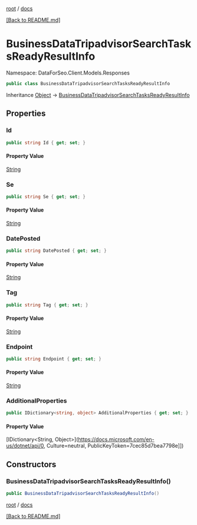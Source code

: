 [root](./../ "root") / [docs](./ "docs")

[[Back to README.md]](./../README.md "[Back to README.md]")

# BusinessDataTripadvisorSearchTasksReadyResultInfo

Namespace: DataForSeo.Client.Models.Responses

```csharp
public class BusinessDataTripadvisorSearchTasksReadyResultInfo
```

Inheritance [Object](https://docs.microsoft.com/en-us/dotnet/api/Object) → [BusinessDataTripadvisorSearchTasksReadyResultInfo](./BusinessDataTripadvisorSearchTasksReadyResultInfo.md)

## Properties

### **Id**

```csharp
public string Id { get; set; }
```

#### Property Value

[String](https://docs.microsoft.com/en-us/dotnet/api/String)<br>

### **Se**

```csharp
public string Se { get; set; }
```

#### Property Value

[String](https://docs.microsoft.com/en-us/dotnet/api/String)<br>

### **DatePosted**

```csharp
public string DatePosted { get; set; }
```

#### Property Value

[String](https://docs.microsoft.com/en-us/dotnet/api/String)<br>

### **Tag**

```csharp
public string Tag { get; set; }
```

#### Property Value

[String](https://docs.microsoft.com/en-us/dotnet/api/String)<br>

### **Endpoint**

```csharp
public string Endpoint { get; set; }
```

#### Property Value

[String](https://docs.microsoft.com/en-us/dotnet/api/String)<br>

### **AdditionalProperties**

```csharp
public IDictionary<string, object> AdditionalProperties { get; set; }
```

#### Property Value

[IDictionary&lt;String, Object&gt;](https://docs.microsoft.com/en-us/dotnet/api/0, Culture=neutral, PublicKeyToken=7cec85d7bea7798e]])<br>

## Constructors

### **BusinessDataTripadvisorSearchTasksReadyResultInfo()**

```csharp
public BusinessDataTripadvisorSearchTasksReadyResultInfo()
```

[root](./../ "root") / [docs](./ "docs")

[[Back to README.md]](./../README.md "[Back to README.md]")